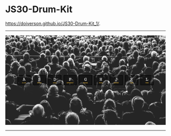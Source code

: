 # JS30-Drum-Kit
https://doiverson.github.io/JS30-Drum-Kit_1/.
***
![ScreenShot](./capture-image.png)
***
